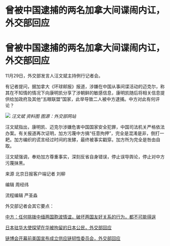 # 曾被中国逮捕的两名加拿大间谍闹内讧，外交部回应

# 曾被中国逮捕的两名加拿大间谍闹内讧，外交部回应

11月29日，外交部发言人汪文斌主持例行记者会。

有记者提问，据加拿大《环球邮报》报道，涉嫌在中国从事间谍活动的迈克尔，称其在不知情的情况下向康明凯分享了涉朝鲜的敏感信息，康明凯随后将相关信息提供给加政府及其他“五眼联盟”国家，此举导致二人被中方逮捕。中方对此有何评论？

![](https://inews.gtimg.com/om_bt/OyqpM3WWy_mcTndiyYo1Zaf8-oCoycnf86HFgzmexRaSsAA/1000)
_汪文斌 资料图 图源：外交部网站_

汪文斌指出，康明凯、迈克尔涉嫌危害中国国家安全犯罪，中国司法机关严格依法办案。有关报道再次证明，加方污蔑中方搞“任意拘押”，完全是混淆是非，倒打一耙。加方编织的谎言经过时间的发酵，最终被事实戳穿。加方所为完全是咎由自取。

汪文斌强调，奉劝加方尊重事实，深刻反省自身错误，停止误导舆论，停止对中方污蔑抹黑。

来源 北京日报客户端记者 刘柳

编辑 周经纬

流程编辑 严圣淼

外交部记者会其它要点：

[中方：任何挑拨中缅两国胞波情谊，破坏两国友好关系的行为，都不可能得逞](https://news.qq.com/rain/a/20231129A062QF00)

[日本驻华大使探望在华被拘留的日本公民，外交部回应](https://news.qq.com/rain/a/20231129A064H500)

[链博会开幕前美国宣布成立供应链韧性委员会，外交部回应](https://news.qq.com/rain/a/20231129A06A9N00)

